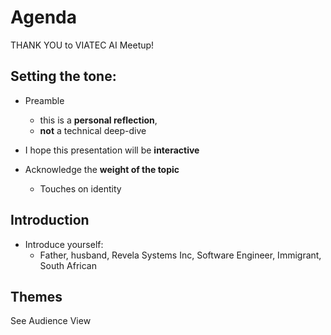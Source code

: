 # Agenda

THANK YOU to VIATEC AI Meetup!

## Setting the tone: 
- Preamble
  - this is a **personal reflection**,
  - **not** a technical deep-dive
- I hope this presentation will be **interactive** 

- Acknowledge the **weight of the topic**
  - Touches on identity 

## Introduction

- Introduce yourself:
    - Father, husband, Revela Systems Inc, Software Engineer, Immigrant, South African

## Themes

See Audience View
